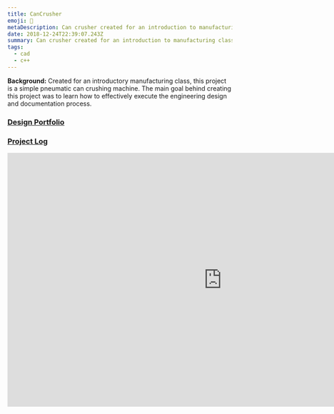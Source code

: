 ```yaml
---
title: CanCrusher
emoji: 🥫
metaDescription: Can crusher created for an introduction to manufacturing class.
date: 2018-12-24T22:39:07.243Z
summary: Can crusher created for an introduction to manufacturing class.
tags:
  - cad
  - c++
---
```

**Background:** Created for an introductory manufacturing class, this project is a simple pneumatic can crushing machine. The main goal behind creating this project was to learn how to effectively execute the engineering design and documentation process.

### [Design Portfolio](https://docs.google.com/document/d/12DQDC2kJD28B7jtmq4JznVkZ8hy_4cBL60fljoZAnqA/edit?usp=sharing)

### [Project Log](https://docs.google.com/spreadsheets/d/e/2PACX-1vSDO1KcpN5Cn4Qx7b0f_JQvm8urXZPeFaWe_k_siEsmqDXy5l3L_43eGU7OAwLDkb8VCDtUFHYgusTT/pubhtml)

<iframe src="https://docs.google.com/presentation/d/e/2PACX-1vQPipueLMRwpLAk4rwYTSZLvlLyxbXs_-EEIQgS573ItG0xAM0vxsZbzWvVUYpXlQmwVGw9wNcMXTdS/embed?start=true&loop=true&delayms=10000" frameborder="0" width="960" height="569" allowfullscreen="true" mozallowfullscreen="true" webkitallowfullscreen="true"></iframe>